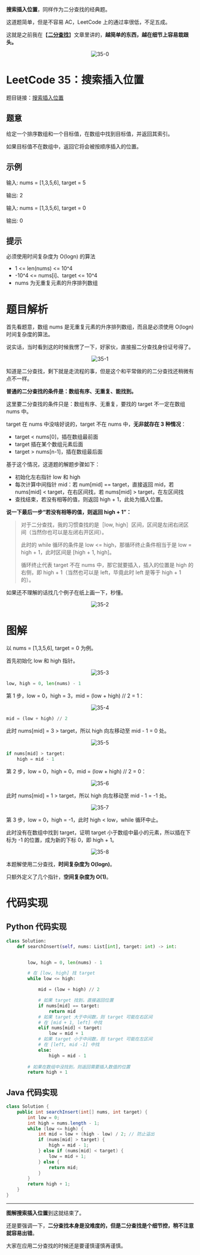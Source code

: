 **搜索插入位置**，同样作为二分查找的经典题。

这道题简单，但是不容易 AC，LeetCode 上的通过率很低，不足五成。

这就是之前我在【**[二分查找](http://mp.weixin.qq.com/s?__biz=MzI0NjAxMDU5NA==&mid=2475922852&idx=1&sn=f6990bcafef36c96599866ab99bb25f2&chksm=ff22f229c8557b3fab35b99c29038eb4ea0c024010128eb09e8923922666e16e3928b1ed4edf&scene=21#wechat_redirect)**】文章里讲的，**越简单的东西，越在细节上容易栽跟头。**

<div align=center>

![35-0](https://cdn.codegoudan.com/img/35-0.png)

</div>



# LeetCode 35：搜索插入位置

题目链接：[搜索插入位置](https://leetcode-cn.com/problems/search-insert-position/)



## 题意

给定一个排序数组和一个目标值，在数组中找到目标值，并返回其索引。

如果目标值不在数组中，返回它将会被按顺序插入的位置。



## 示例

输入: nums = [1,3,5,6], target = 5

输出: 2

输入: nums = [1,3,5,6], target = 0

输出: 0



## 提示

必须使用时间复杂度为 O(logn) 的算法

- 1 <= len(nums) <= 10^4
- -10^4 <= nums[i]、target <= 10^4
- nums 为无重复元素的升序排列数组



# 题目解析

首先看题意，数组 nums 是无重复元素的升序排列数组，而且是必须使用 O(logn) 时间复杂度的算法。

说实话，当时看到这的时候我愣了一下，好家伙，直接报二分查找身份证号得了。

<div align=center>

![35-1](https://cdn.codegoudan.com/img/35-1.jpg)

</div>

知道是二分查找，剩下就是走流程的事，但是这个和平常做的的二分查找还稍微有点不一样。

**普通的二分查找的条件是：数组有序、无重复、能找到。**

这里要二分查找的条件只是：数组有序、无重复，要找的 target 不一定在数组 nums 中。

target 在 nums 中没啥好说的，target 不在 nums 中，**无非就存在 3 种情况**：

- target < nums[0]，插在数组最前面
- target 插在某个数组元素后面
- target > nums[n-1]，插在数组最后面

基于这个情况，这道题的解题步骤如下：

- 初始化左右指针 low 和 high
- 每次计算中间指针 mid：若 num[mid] == target，直接返回 mid，若 nums[mid] < target，在右区间找，若 nums[mid] > target，在左区间找
- 查找结束，若没有相等的值，则返回 high + 1，此处为插入位置。

**说一下最后一步“若没有相等的值，则返回 high + 1”：**



> 对于二分查找，我的习惯查找的是［low, high］区间，区间是左闭右闭区间（当然你也可以是左闭右开区间）。
>
> 
>
> 此时的 while 循环的条件是 low <= high，那循环终止条件相当于是 low = high + 1，此时区间是 [high + 1, high]。
>
> 
>
> 循环终止代表 target 不在 nums 中，那它就要插入，插入的位置是 high 的右侧，即 high + 1（当然也可以是 left，毕竟此时 left 是等于 high + 1 的）。



如果还不理解的话找几个例子在纸上画一下，秒懂。

<div align=center>

![35-2](https://cdn.codegoudan.com/img/35-2.jpg)

</div>



# 图解

以 nums = [1,3,5,6], target = 0 为例。

首先初始化 low 和 high 指针。

<div align=center>

![35-3](https://cdn.codegoudan.com/img/35-3.png)

</div>

```Python
low, high = 0, len(nums) - 1
```

第 1 步，low = 0，high = 3，mid = (low + high) // 2 = 1：

<div align=center>

![35-4](https://cdn.codegoudan.com/img/35-4.png)

</div>

```Python
mid = (low + high) // 2
```

此时 nums[mid] = 3 > target，所以 high 向左移动至 mid - 1 = 0 处。

<div align=center>

![35-5](https://cdn.codegoudan.com/img/35-5.png)

</div>

```Python
if nums[mid] > target:
    high = mid - 1
```

第 2 步，low = 0，high = 0，mid = (low + high) // 2 = 0：

<div align=center>

![35-6](https://cdn.codegoudan.com/img/35-6.png)

</div>

此时 nums[mid] = 1 > target，所以 high 向左移动至 mid - 1 = -1 处。

<div align=center>

![35-7](https://cdn.codegoudan.com/img/35-7.png)

</div>

第 3 步，low = 0，high = -1，此时 high < low，while 循环中止。

此时没有在数组中找到 target，证明 target 小于数组中最小的元素，所以插在下标为 -1 的位置，成为新的下标 0，即 high + 1。

<div align=center>

![35-8](https://cdn.codegoudan.com/img/35-8.jpg)

</div>

本题解使用二分查找，**时间复杂度为 O(logn)**。

只额外定义了几个指针，**空间复杂度为 O(1)**。



# 代码实现



## Python 代码实现

```Python
class Solution:
    def searchInsert(self, nums: List[int], target: int) -> int:


        low, high = 0, len(nums) - 1

        # 在 [low, high] 找 target
        while low <= high:

            mid = (low + high) // 2

            # 如果 target 找到，直接返回位置
            if nums[mid] == target:
                return mid
            # 如果 target 大于中间数，则 target 可能在右区间
            # 在 [mid + 1, left] 中找
            elif nums[mid] < target:
                low = mid + 1
            # 如果 target 小于中间数，则 target 可能在左区间
            # 在 [left, mid -1] 中找
            else:
                high = mid - 1
        
        # 如果在数组中没找到，则返回需要插入数值的位置
        return high + 1
```



## Java 代码实现

```Java
class Solution {
    public int searchInsert(int[] nums, int target) {
        int low = 0;
        int high = nums.length - 1;
        while (low <= high) { 
            int mid = low + (high - low) / 2; // 防止溢出
            if (nums[mid] > target) {
                high = mid - 1; 
            } else if (nums[mid] < target) {
                low = mid + 1; 
            } else {
                return mid;
            }
        }
        return high + 1;
    }
}
```



---

**图解搜索插入位置**到这就结束了。

还是要强调一下，**二分查找本身是没难度的，但是二分查找是个细节控，稍不注意就容易出错**。

大家在应用二分查找的时候还是要谨慎谨慎再谨慎。
